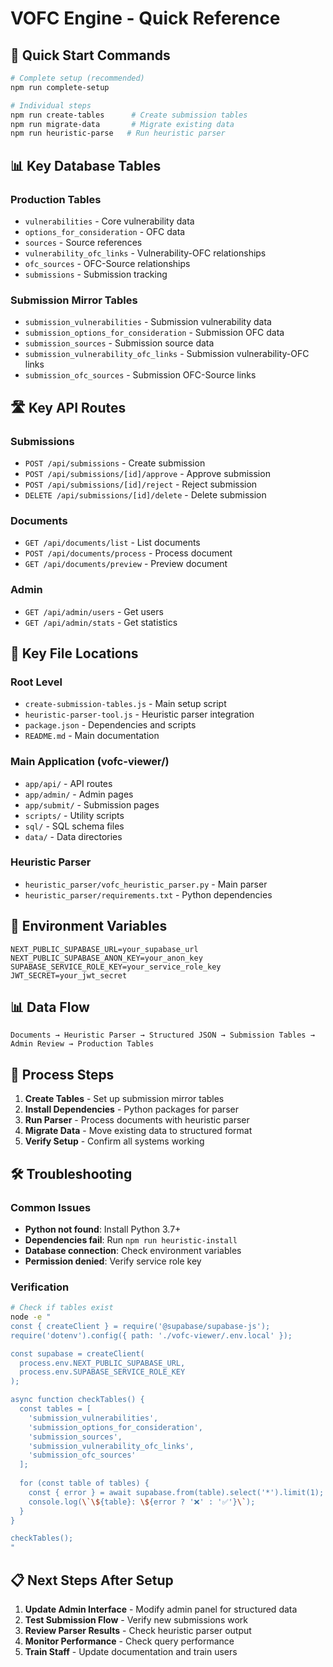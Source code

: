 # VOFC Engine - Quick Reference

## 🚀 Quick Start Commands

```bash
# Complete setup (recommended)
npm run complete-setup

# Individual steps
npm run create-tables      # Create submission tables
npm run migrate-data       # Migrate existing data
npm run heuristic-parse   # Run heuristic parser
```

## 📊 Key Database Tables

### Production Tables
- `vulnerabilities` - Core vulnerability data
- `options_for_consideration` - OFC data
- `sources` - Source references
- `vulnerability_ofc_links` - Vulnerability-OFC relationships
- `ofc_sources` - OFC-Source relationships
- `submissions` - Submission tracking

### Submission Mirror Tables
- `submission_vulnerabilities` - Submission vulnerability data
- `submission_options_for_consideration` - Submission OFC data
- `submission_sources` - Submission source data
- `submission_vulnerability_ofc_links` - Submission vulnerability-OFC links
- `submission_ofc_sources` - Submission OFC-Source links

## 🛣️ Key API Routes

### Submissions
- `POST /api/submissions` - Create submission
- `POST /api/submissions/[id]/approve` - Approve submission
- `POST /api/submissions/[id]/reject` - Reject submission
- `DELETE /api/submissions/[id]/delete` - Delete submission

### Documents
- `GET /api/documents/list` - List documents
- `POST /api/documents/process` - Process document
- `GET /api/documents/preview` - Preview document

### Admin
- `GET /api/admin/users` - Get users
- `GET /api/admin/stats` - Get statistics

## 📁 Key File Locations

### Root Level
- `create-submission-tables.js` - Main setup script
- `heuristic-parser-tool.js` - Heuristic parser integration
- `package.json` - Dependencies and scripts
- `README.md` - Main documentation

### Main Application (vofc-viewer/)
- `app/api/` - API routes
- `app/admin/` - Admin pages
- `app/submit/` - Submission pages
- `scripts/` - Utility scripts
- `sql/` - SQL schema files
- `data/` - Data directories

### Heuristic Parser
- `heuristic_parser/vofc_heuristic_parser.py` - Main parser
- `heuristic_parser/requirements.txt` - Python dependencies

## 🔧 Environment Variables

```env
NEXT_PUBLIC_SUPABASE_URL=your_supabase_url
NEXT_PUBLIC_SUPABASE_ANON_KEY=your_anon_key
SUPABASE_SERVICE_ROLE_KEY=your_service_role_key
JWT_SECRET=your_jwt_secret
```

## 📊 Data Flow

```
Documents → Heuristic Parser → Structured JSON → Submission Tables → Admin Review → Production Tables
```

## 🎯 Process Steps

1. **Create Tables** - Set up submission mirror tables
2. **Install Dependencies** - Python packages for parser
3. **Run Parser** - Process documents with heuristic parser
4. **Migrate Data** - Move existing data to structured format
5. **Verify Setup** - Confirm all systems working

## 🛠️ Troubleshooting

### Common Issues
- **Python not found**: Install Python 3.7+
- **Dependencies fail**: Run `npm run heuristic-install`
- **Database connection**: Check environment variables
- **Permission denied**: Verify service role key

### Verification
```bash
# Check if tables exist
node -e "
const { createClient } = require('@supabase/supabase-js');
require('dotenv').config({ path: './vofc-viewer/.env.local' });

const supabase = createClient(
  process.env.NEXT_PUBLIC_SUPABASE_URL,
  process.env.SUPABASE_SERVICE_ROLE_KEY
);

async function checkTables() {
  const tables = [
    'submission_vulnerabilities',
    'submission_options_for_consideration',
    'submission_sources',
    'submission_vulnerability_ofc_links',
    'submission_ofc_sources'
  ];
  
  for (const table of tables) {
    const { error } = await supabase.from(table).select('*').limit(1);
    console.log(\`\${table}: \${error ? '❌' : '✅'}\`);
  }
}

checkTables();
"
```

## 📋 Next Steps After Setup

1. **Update Admin Interface** - Modify admin panel for structured data
2. **Test Submission Flow** - Verify new submissions work
3. **Review Parser Results** - Check heuristic parser output
4. **Monitor Performance** - Check query performance
5. **Train Staff** - Update documentation and train users
